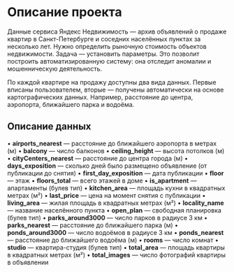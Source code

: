 # Описание проекта

Данные сервиса Яндекс Недвижимость — архив объявлений о продаже квартир в Санкт-Петербурге и соседних населённых пунктах за несколько лет. Нужно определить рыночную стоимость объектов недвижимости. Задача — установить параметры. Это позволит построить автоматизированную систему: она отследит аномалии и мошенническую деятельность.

По каждой квартире на продажу доступны два вида данных. Первые вписаны пользователем, вторые — получены автоматически на основе картографических данных. Например, расстояние до центра, аэропорта, ближайшего парка и водоёма.

## Описание данных

•  **airports_nearest** — расстояние до ближайшего аэропорта в метрах (м)
•  **balcony** — число балконов
•  **ceiling_height** — высота потолков (м)
•  **cityCenters_nearest** — расстояние до центра города (м)
•  **days_exposition** — сколько дней было размещено объявление (от публикации до снятия)
•  **first_day_exposition** — дата публикации
•  **floor** — этаж
•  **floors_total** — всего этажей в доме
•  **is_apartment** — апартаменты (булев тип)
•  **kitchen_area** — площадь кухни в квадратных метрах (м²)
•  **last_price** — цена на момент снятия с публикации
•  **living_area** — жилая площадь в квадратных метрах (м²)
•  **locality_name** — название населённого пункта
•  **open_plan** — свободная планировка (булев тип)
•  **parks_around3000** — число парков в радиусе 3 км
•  **parks_nearest** — расстояние до ближайшего парка (м)
•  **ponds_around3000** — число водоёмов в радиусе 3 км
•  **ponds_nearest** — расстояние до ближайшего водоёма (м)
•  **rooms** — число комнат
•  **studio** — квартира-студия (булев тип)
•  **total_area** — площадь квартиры в квадратных метрах (м²)
•  **total_images** — число фотографий квартиры в объявлении